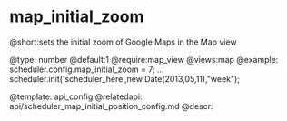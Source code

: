 map_initial_zoom
=============
@short:sets the initial zoom of Google Maps in the Map view
	

@type: number
@default:1
@require:map_view
@views:map
@example:
scheduler.config.map_initial_zoom = 7;
...
scheduler.init('scheduler_here',new Date(2013,05,11),"week");

@template:	api_config
@relatedapi:
	api/scheduler_map_initial_position_config.md
@descr:


